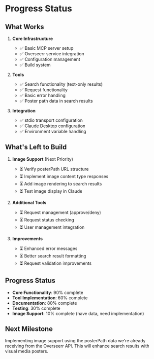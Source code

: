 # Progress Status

## What Works
1. **Core Infrastructure**
   - ✅ Basic MCP server setup
   - ✅ Overseerr service integration
   - ✅ Configuration management
   - ✅ Build system

2. **Tools**
   - ✅ Search functionality (text-only results)
   - ✅ Request functionality
   - ✅ Basic error handling
   - ✅ Poster path data in search results

3. **Integration**
   - ✅ stdio transport configuration
   - ✅ Claude Desktop configuration
   - ✅ Environment variable handling

## What's Left to Build
1. **Image Support** (Next Priority)
   - ⏳ Verify posterPath URL structure
   - ⏳ Implement image content type responses
   - ⏳ Add image rendering to search results
   - ⏳ Test image display in Claude

2. **Additional Tools**
   - ⏳ Request management (approve/deny)
   - ⏳ Request status checking
   - ⏳ User management integration

3. **Improvements**
   - ⏳ Enhanced error messages
   - ⏳ Better search result formatting
   - ⏳ Request validation improvements

## Progress Status
- **Core Functionality**: 90% complete
- **Tool Implementation**: 60% complete
- **Documentation**: 80% complete
- **Testing**: 30% complete
- **Image Support**: 10% complete (have data, need implementation)

## Next Milestone
Implementing image support using the posterPath data we're already receiving from the Overseerr API. This will enhance search results with visual media posters. 